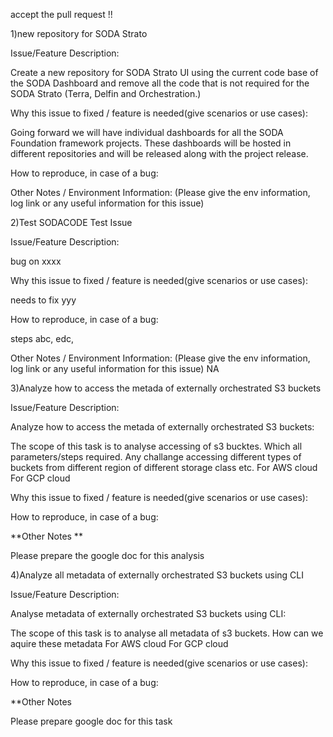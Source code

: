 accept the pull request !!

1)new repository for SODA Strato

Issue/Feature Description:

Create a new repository for SODA Strato UI using the current code base of the SODA Dashboard and remove all the code that is not required for the SODA Strato (Terra, Delfin and Orchestration.)

Why this issue to fixed / feature is needed(give scenarios or use cases):

Going forward we will have individual dashboards for all the SODA Foundation framework projects.
These dashboards will be hosted in different repositories and will be released along with the project release.

How to reproduce, in case of a bug:

Other Notes / Environment Information: (Please give the env information, log link or any useful information for this issue)

2)Test SODACODE Test Issue

Issue/Feature Description:

bug on xxxx

Why this issue to fixed / feature is needed(give scenarios or use cases):

needs to fix yyy

How to reproduce, in case of a bug:

steps abc, edc,

Other Notes / Environment Information: (Please give the env information, log link or any useful information for this issue)
NA




3)Analyze how to access the metada of externally orchestrated S3 buckets

Issue/Feature Description:

Analyze how to access the metada of externally orchestrated S3 buckets:

 The scope of this task is to analyse accessing of s3 bucktes. Which all parameters/steps required.
 Any challange accessing different types of buckets from different region of different storage class etc.
 For AWS cloud
 For GCP cloud
 
Why this issue to fixed / feature is needed(give scenarios or use cases):

How to reproduce, in case of a bug:

**Other Notes **

 Please prepare the google doc for this analysis




4)Analyze all metadata of externally orchestrated S3 buckets using CLI

Issue/Feature Description:


Analyse metadata of externally orchestrated S3 buckets using CLI:

 The scope of this task is to analyse all metadata of s3 buckets.
 How can we aquire these metadata
 For AWS cloud
 For GCP cloud
 
Why this issue to fixed / feature is needed(give scenarios or use cases):

How to reproduce, in case of a bug:

**Other Notes

 Please prepare google doc for this task
